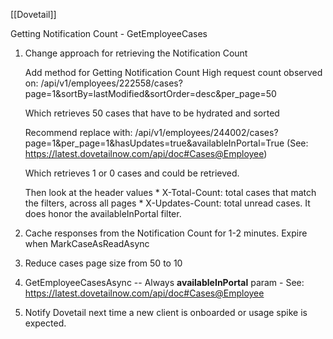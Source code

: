 [[Dovetail]] 

Getting Notification Count - GetEmployeeCases

1. Change approach for retrieving the Notification Count 
	
	Add method for Getting Notification Count
	High request count observed on: /api/v1/employees/222558/cases?page=1&sortBy=lastModified&sortOrder=desc&per_page=50
	
	Which retrieves 50 cases that have to be hydrated and sorted
	
	Recommend replace with:
	/api/v1/employees/244002/cases?page=1&per_page=1&hasUpdates=true&availableInPortal=True
	(See: https://latest.dovetailnow.com/api/doc#Cases@Employee)
	
	Which retrieves 1 or 0 cases and could be retrieved.
	
	Then look at the header values
	* X-Total-Count: total cases that match the filters, across all pages
	* X-Updates-Count: total unread cases. It does honor the availableInPortal filter.
	
2. Cache responses from the Notification Count for 1-2 minutes. Expire when MarkCaseAsReadAsync
3. Reduce cases page size from 50 to 10
4. GetEmployeeCasesAsync -- Always **availableInPortal** param - See: https://latest.dovetailnow.com/api/doc#Cases@Employee
5. Notify Dovetail next time a new client is onboarded or usage spike is expected.

